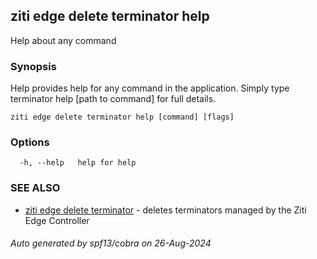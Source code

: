 ## ziti edge delete terminator help

Help about any command

### Synopsis

Help provides help for any command in the application.
Simply type terminator help [path to command] for full details.

```
ziti edge delete terminator help [command] [flags]
```

### Options

```
  -h, --help   help for help
```

### SEE ALSO

* [ziti edge delete terminator](../terminator.md)	 - deletes terminators managed by the Ziti Edge Controller

###### Auto generated by spf13/cobra on 26-Aug-2024
